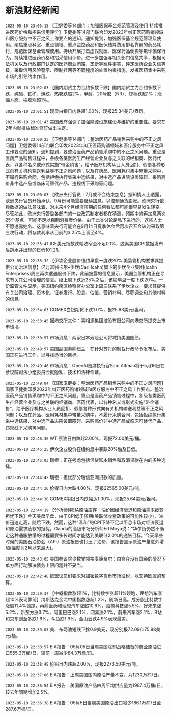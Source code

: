 # 新浪财经新闻
`2023-05-10 23:05:15` 【卫健委等14部门：加强医保基金规范管理及使用 持续推进医药价格和招采信用评价】卫健委等14部门联合印发2023年纠正医药购销领域和医疗服务中不正之风工作要点的通知。通知提到，加强医保基金规范管理及使用。聚焦重点科室、重点领域、重点监控药品和医保结算费用排名靠前的药品耗材，规范医保基金管理使用。持续开展打击虚假就医、医保药品倒卖等欺诈骗保行为。持续推进医药价格和招采信用评价。进一步加强与相关部门信息共享，根据司法机关以及行政部门认定的医药商业贿赂、垄断等案件事实，评定医药企业失信等级，采取信用风险警示、限制挂网等不同程度的处置约束措施，发挥医药集中采购市场的引导约束作用。

`2023-05-10 23:02:03` 【国内期货主力合约多数下跌】国内期货主力合约多数下跌，纯碱、铁矿、螺纹、热卷跌超2%，甲醇、20号胶（NR）、棕榈跌超1%；涨幅方面，橡胶涨超1%。

`2023-05-10 23:01:51` 现货白银日内跌超1.00%，现报25.34美元/盎司。

`2023-05-10 23:01:43` 美国政府强调了加强能源设施建设与维护的重要性。要求在2年内就排放标准修订做出决定。

`2023-05-10 23:00:23` 【卫健委等14部门：整治医药产品销售采购中的不正之风问题】卫健委等14部门联合印发2023年纠正医药购销领域和医疗服务中不正之风工作要点的通知。通知提到，要整治医药产品销售采购中的不正之风问题。重点是医药产品销售过程中，各级各类医药生产经营企业及与之关联的经销商、医药代表，以各种名义或形式实施“带金销售”，给予医疗机构从业人员回扣、假借各种形式向有关机构输送利益等不正之风问题；以及在药品、医用耗材集中带量采购中，不履行采购合同，包括拒绝执行集采中选结果、对中选产品进院设置障碍、采购高价非中选产品或临床可替代产品、违规线下采购等问题。

`2023-05-10 23:00:03` 【欧洲央行官员：7月或不会结束加息】据知情人士透露，欧洲央行官员开始承认，9月份可能需要继续加息，以控制通货膨胀。欧洲央行依赖数据的做法意味着，对未来4个月经济预期的任何看法都可能很容易发生转变。尽管如此，欧洲央行管委各部门的一些政策制定者都在猜测，预期中的再加息两次25个基点，可能不足以抑制消费者价格。由于此类讨论是私下进行的，这些人士不愿透露姓名。这意味着央行可能会在9月14日夏季休会后再次召开会议时采取第三次行动，将存款利率从目前的3.25%上调至4%。

`2023-05-10 22:55:47` ICE美元指数跌幅收窄至不足0.1%，脱离美国CPI数据发布后跳水并出现的日低101.21。

`2023-05-10 22:55:32` 【伊坎企业股价纽约早盘一度跌20% 美监管机构要求其提供公司治理信息】亿万富翁卡尔•伊坎(Carl Icahn)旗下的伊坎企业集团(Icahn Enterprises)周三再次遭遇股价下跌，此前披露的信息显示，美国监管机构正在寻求有关其公司治理的信息。继上周下跌近25%之后，该股早盘一度下跌20%。一份监管文件显示，美国纽约南区检察官办公室上周三联系了伊坎企业，要求其提供有关公司治理、资本化、证券发行、股息、估值、营销材料、尽职调查和其他材料的信息。

`2023-05-10 22:54:03` COMEX白银期货下跌1.0%，报25.63美元/盎司。

`2023-05-10 22:53:45` 据港交所文件：喜相逢集团控股有限公司向港交所提交上市申请书。

`2023-05-10 22:50:57` 市场消息：两家日本寿险公司将减持美国国债。

`2023-05-10 22:49:57` 美国副国务卿纽兰：在针对苏丹的制裁行政命令发布后，美国正在进行工作，以寻找适当的目标。

`2023-05-10 22:49:46` 市场消息：OpenAI首席执行官Sam Altman将于5月16日在参议院司法小组委员会就隐私、技术和法律作证。

`2023-05-10 22:49:04` 【国家卫健委：整治医药产品销售采购中的不正之风问题】国家卫健委印发2023年纠正医药购销领域和医疗服务中不正之风工作要点。整治医药产品销售采购中的不正之风问题。重点是医药产品销售过程中，各级各类医药生产经营企业及与之关联的经销商、医药代表，以各种名义或形式实施“带金销售”，给予医疗机构从业人员回扣、假借各种形式向有关机构输送利益等不正之风问题；以及在药品、医用耗材集中带量采购中，不履行采购合同，包括拒绝执行集采中选结果、对中选产品进院设置障碍、采购高价非中选产品或临床可替代产品、违规线下采购等问题。

`2023-05-10 22:46:36` WTI原油日内跌超2.00%，现报72.00美元/桶。

`2023-05-10 22:45:25` 伊坎企业股价在纽约盘中暴跌20%触及日低。

`2023-05-10 22:45:03` 瑞银：正在考虑包括信贷账本销售和取消贷款在内的多种选择。

`2023-05-10 22:44:42` 瑞银：担忧部分瑞信亚洲贷款的质量。

`2023-05-10 22:44:36` 伦镍日内大跌4.00%，现报22565.00美元/吨。

`2023-05-10 22:44:30` COMEX期银日内跌幅达1.00%，现报25.64美元/盎司。

`2023-05-10 22:44:19` 【分析师评EIA原油库存：油价因经济衰退和原油需求疲软担忧下跌】今天美盘早盘，由于CPI低于预期(美联储收紧政策的可能性较小)，油价迅速走高，随后下跌。然而，这种“温和”的CPI下降不足以平息市场对经济衰退和原油需求疲软的担忧。Oanda的高级市场分析师Ed Moya说：“华尔街仍然不确定这种通胀放缓的过程需要多长时间才能达到美联储2.0%的通胀目标。”今天早些时候的美国石油协会（API）原油报告也打压了油价，该报告显示原油产量意外增加(幅度为2月以来最大)。

`2023-05-10 22:43:05` 美国参议院少数党领袖麦康奈尔：白宫在没有国会的情况下单方面行动解决债务上限问题并不妥当。

`2023-05-10 22:42:48` 欧盟议员们要求对加密数字货币市场征税，以支持欧盟的预算。

`2023-05-10 22:39:37` 【中概指数涨超1%，比特数字涨超11%领跑，理想汽车涨超10%表现靠前】纳斯达克金龙中国指数涨超1.2%，刷新日高。成分股比特数字涨超11.4%领跑，再鼎医药和理想汽车涨超10.6%，嘉楠科技涨5.5%，好未来涨5.2%，新东方涨3.7%，阿里巴巴涨2.1%，网易涨2.1%，蔚来汽车涨2.1%，B站和京东则至多跌1.6%，斗鱼跌1.9%，金山云跌4.9%表现最差。

`2023-05-10 22:39:03` 美、布两油短线下挫0.9美元，现分别报72.09和75.88美元/桶。

`2023-05-10 22:38:57` EIA报告：05月05日当周美国除却战略储备的商业原油进口555.3万桶/日，较前一周减少84.3万桶/日。

`2023-05-10 22:38:49` 伦铝日内跌超2.00%，现报2273.50美元/吨。

`2023-05-10 22:37:06` EIA报告：上周美国国内原油产量不变，为1230万桶/日。

`2023-05-10 22:36:54` EIA报告：美国原油产品四周平均供应量为1987.4万桶/日，较去年同期增加2.5%。

`2023-05-10 22:36:38` EIA报告：05月5日当周美国原油出口减少186.1万桶/日至287.6万桶/日。

